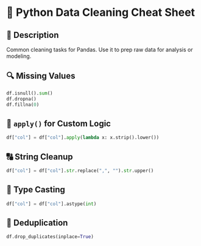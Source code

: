 # 🧹 Python Data Cleaning Cheat Sheet

## 📌 Description
Common cleaning tasks for Pandas. Use it to prep raw data for analysis or modeling.

## 🔍 Missing Values
```python
df.isnull().sum()
df.dropna()
df.fillna(0)
```

## 🧪 `apply()` for Custom Logic
```python
df["col"] = df["col"].apply(lambda x: x.strip().lower())
```

## 🔠 String Cleanup
```python
df["col"] = df["col"].str.replace(",", "").str.upper()
```

## 🔢 Type Casting
```python
df["col"] = df["col"].astype(int)
```

## 🧽 Deduplication
```python
df.drop_duplicates(inplace=True)
```
